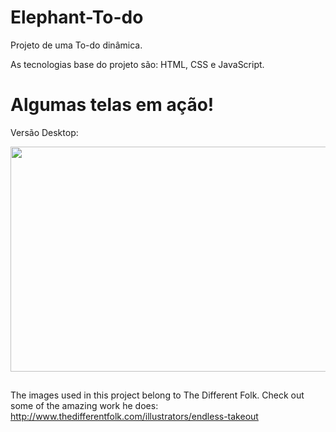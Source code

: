 # Elephant-To-do
Projeto de uma To-do dinâmica.  

As tecnologias base do projeto são: HTML, CSS e JavaScript.

# Algumas telas em ação!

Versão Desktop:

<p aling="center"> 
    <img width="720" height="360" src="_assets/img/gif-elephant-todo.gif" >
</p>

##

The images used in this project belong to The Different Folk. Check out some of the amazing work he does: http://www.thedifferentfolk.com/illustrators/endless-takeout